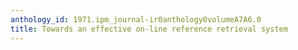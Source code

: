 ```yaml
---
anthology_id: 1971.ipm_journal-ir0anthology0volumeA7A6.0
title: Towards an effective on-line reference retrieval system
---
```

